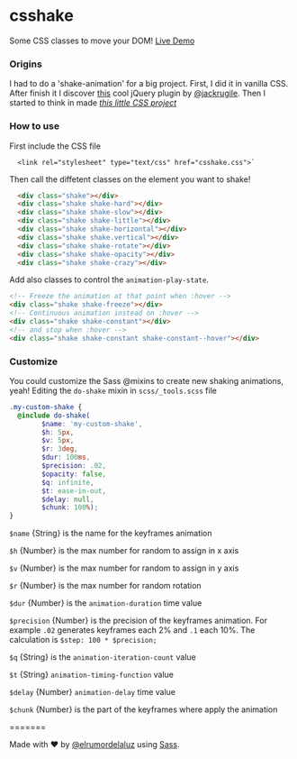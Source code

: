 # csshake
Some CSS classes to move your DOM!
[Live Demo](http://elrumordelaluz.github.io/csshake/)

### Origins
I had to do a 'shake-animation' for a big project. First, I did it in vanilla CSS.
After finish it I discover [this](http://jackrugile.com/jrumble/) cool jQuery plugin by [@jackrugile](https://twitter.com/jackrugile).
Then I started to think in made *[this little CSS project](http://elrumordelaluz.github.io/csshake/)*

### How to use
First include the CSS file 
```
  <link rel="stylesheet" type="text/css" href="csshake.css">` 
```

Then call the diffetent classes on the element you want to shake!
```html
  <div class="shake"></div>
  <div class="shake shake-hard"></div>
  <div class="shake shake-slow"></div>
  <div class="shake shake-little"></div>
  <div class="shake shake-horizontal"></div>
  <div class="shake shake.vertical"></div>
  <div class="shake shake-rotate"></div>
  <div class="shake shake-opacity"></div>
  <div class="shake shake-crazy"></div>
```

Add also classes to control the `animation-play-state`.
```html
<!-- Freeze the animation at that point when :hover -->
<div class="shake shake-freeze"></div>
<!-- Continuous animation instead on :hover -->
<div class="shake shake-constant"></div>
<!-- and stop when :hover -->
<div class="shake shake-constant shake-constant--hover"></div>
```

### Customize
You could customize the Sass @mixins to create new shaking animations, yeah!
Editing the `do-shake` mixin in `scss/_tools.scss` file
```scss
.my-custom-shake {
  @include do-shake(
        $name: 'my-custom-shake', 
        $h: 5px, 
        $v: 5px, 
        $r: 3deg, 
        $dur: 100ms, 
        $precision: .02, 
        $opacity: false, 
        $q: infinite, 
        $t: ease-in-out, 
        $delay: null,
        $chunk: 100%);
}
```

`$name` {String} is the name for the keyframes animation

`$h` {Number} is the max number for random to assign in x axis

`$v` {Number} is the max number for random to assign in y axis

`$r` {Number} is the max number for random rotation

`$dur` {Number} is the `animation-duration` time value

`$precision` {Number} is the precision of the keyframes animation. For example `.02` generates keyframes each 2% and `.1` each 10%. The calculation is `$step: 100 * $precision;`

`$q` {String} is the `animation-iteration-count` value

`$t` {String} `animation-timing-function` value

`$delay` {Number} `animation-delay` time value

`$chunk` {Number} is the part of the keyframes where apply the animation

=======

Made with ♥ by [@elrumordelaluz](http://twitter.com/elrumordelaluz) using [Sass](http://sass-lang.com/).